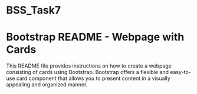 # BSS_Task7
# Bootstrap README - Webpage with Cards

This README file provides instructions on how to create a webpage consisting of cards using Bootstrap. Bootstrap offers a flexible and easy-to-use card component that allows you to present content in a visually appealing and organized manner.
